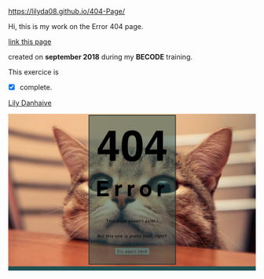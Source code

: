https://lilyda08.github.io/404-Page/

Hi,
this is my work on the Error 404 page.

[link this page](https://lilyda08.github.io/404-Page/)

created on **september 2018** during my **BECODE** training.

This exercice is 
- [x] complete.

[Lily Danhaive](https://github.com/LilyDa08)

![404 Page](img/404.png)
